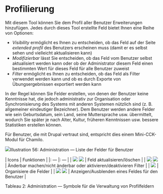 # Profilierung

Mit diesem Tool können Sie dem Profil aller Benutzer Erweiterungen hinzufügen. Jedes durch dieses Tool erstellte Feld bietet Ihnen eine Reihe von Optionen:

* _Visibility_ ermöglicht es Ihnen zu entscheiden, ob das Feld auf der Seite _extended profil_ des Benutzers erscheinen muss \(damit er es selbst sehen und vielleicht aktualisieren kann\)
* _Modifizierbar_ lässt Sie entscheiden, ob das Feld vom Benutzer selbst aktualisiert werden kann oder ob der Administrator diesem Feld einen bestimmten Wert für dieses Feld für alle Benutzer zuweist
* _Filter_ ermöglicht es Ihnen zu entscheiden, ob das Feld als Filter verwendet werden kann und ob es durch Exporte von Übungsergebnissen exportiert werden kann

In der Regel können Sie Felder erstellen, von denen der Benutzer keine Kenntnisse hat, die jedoch administrativ zur Organisation oder Synchronisierung des Systems mit anderen Systemen nützlich sind \(z. B. allgemeiner eindeutiger Bezeichner\). Dem Benutzer werden andere Felder wie sein Geburtsdatum, sein Land, seine Muttersprache usw. übermittelt, wodurch Sie später je nach Alter, Kultur, früheren Kenntnissen usw. bessere Statistiken erstellen können.

Für Benutzer, die mit Drupal vertraut sind, entspricht dies einem Mini-CCK-Modul für Chamilo.

![](../../.gitbook/assets/profil%20%283%29.png)Illustration 56: Administration — Liste der Felder für Benutzer

| Icons | Funktionen |
|: — |: — |
| ![](../../.gitbook/assets/graficos26%20%285%29.png) ![](../../.gitbook/assets/graficos27%20%286%29.png) | Feld aktualisieren/löschen |
| ![](../../.gitbook/assets/images54%20%284%29.png) ![](../../.gitbook/assets/images55%20%284%29.png) | Änderbar machen/nicht änderbar oder aktivieren/deaktivieren Filter |
| ![](../../.gitbook/assets/images56%20%284%29.png) | Organisiere die Felder |
| ![](../../.gitbook/assets/images57%20%283%29.png) ![](../../.gitbook/assets/images58%20%283%29.png) | Anzeigen/Ausblenden eines Feldes für den Benutzer |

Tableau 2: Administration — Symbole für die Verwaltung von Profilfeldern